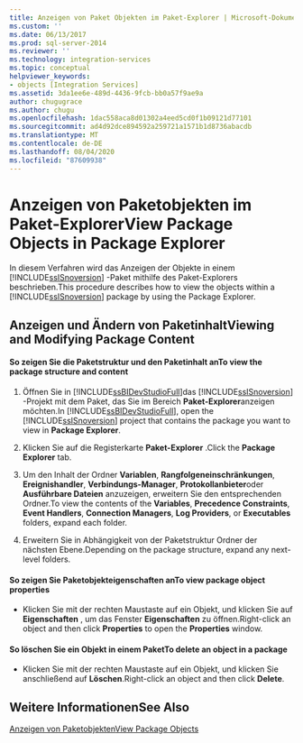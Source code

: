 ```yaml
---
title: Anzeigen von Paket Objekten im Paket-Explorer | Microsoft-Dokumentation
ms.custom: ''
ms.date: 06/13/2017
ms.prod: sql-server-2014
ms.reviewer: ''
ms.technology: integration-services
ms.topic: conceptual
helpviewer_keywords:
- objects [Integration Services]
ms.assetid: 3da1ee6e-489d-4436-9fcb-bb0a57f9ae9a
author: chugugrace
ms.author: chugu
ms.openlocfilehash: 1dac558aca8d01302a4eed5cd0f1b09121d77101
ms.sourcegitcommit: ad4d92dce894592a259721a1571b1d8736abacdb
ms.translationtype: MT
ms.contentlocale: de-DE
ms.lasthandoff: 08/04/2020
ms.locfileid: "87609938"
---
```

# <a name="view-package-objects-in-package-explorer"></a><span data-ttu-id="ee71e-102">Anzeigen von Paketobjekten im Paket-Explorer</span><span class="sxs-lookup"><span data-stu-id="ee71e-102">View Package Objects in Package Explorer</span></span>
  <span data-ttu-id="ee71e-103">In diesem Verfahren wird das Anzeigen der Objekte in einem [!INCLUDE[ssISnoversion](../includes/ssisnoversion-md.md)] -Paket mithilfe des Paket-Explorers beschrieben.</span><span class="sxs-lookup"><span data-stu-id="ee71e-103">This procedure describes how to view the objects within a [!INCLUDE[ssISnoversion](../includes/ssisnoversion-md.md)] package by using the Package Explorer.</span></span>  
  
## <a name="viewing-and-modifying-package-content"></a><span data-ttu-id="ee71e-104">Anzeigen und Ändern von Paketinhalt</span><span class="sxs-lookup"><span data-stu-id="ee71e-104">Viewing and Modifying Package Content</span></span>  
  
#### <a name="to-view-the-package-structure-and-content"></a><span data-ttu-id="ee71e-105">So zeigen Sie die Paketstruktur und den Paketinhalt an</span><span class="sxs-lookup"><span data-stu-id="ee71e-105">To view the package structure and content</span></span>  
  
1.  <span data-ttu-id="ee71e-106">Öffnen Sie in [!INCLUDE[ssBIDevStudioFull](../includes/ssbidevstudiofull-md.md)]das [!INCLUDE[ssISnoversion](../includes/ssisnoversion-md.md)] -Projekt mit dem Paket, das Sie im Bereich **Paket-Explorer**anzeigen möchten.</span><span class="sxs-lookup"><span data-stu-id="ee71e-106">In [!INCLUDE[ssBIDevStudioFull](../includes/ssbidevstudiofull-md.md)], open the [!INCLUDE[ssISnoversion](../includes/ssisnoversion-md.md)] project that contains the package you want to view in **Package Explorer**.</span></span>  
  
2.  <span data-ttu-id="ee71e-107">Klicken Sie auf die Registerkarte **Paket-Explorer** .</span><span class="sxs-lookup"><span data-stu-id="ee71e-107">Click the **Package Explorer** tab.</span></span>  
  
3.  <span data-ttu-id="ee71e-108">Um den Inhalt der Ordner **Variablen**, **Rangfolgeneinschränkungen**, **Ereignishandler**, **Verbindungs-Manager**, **Protokollanbieter**oder **Ausführbare Dateien** anzuzeigen, erweitern Sie den entsprechenden Ordner.</span><span class="sxs-lookup"><span data-stu-id="ee71e-108">To view the contents of the **Variables**, **Precedence Constraints**, **Event Handlers**, **Connection Managers**, **Log Providers**, or **Executables** folders, expand each folder.</span></span>  
  
4.  <span data-ttu-id="ee71e-109">Erweitern Sie in Abhängigkeit von der Paketstruktur Ordner der nächsten Ebene.</span><span class="sxs-lookup"><span data-stu-id="ee71e-109">Depending on the package structure, expand any next-level folders.</span></span>  
  
#### <a name="to-view-package-object-properties"></a><span data-ttu-id="ee71e-110">So zeigen Sie Paketobjekteigenschaften an</span><span class="sxs-lookup"><span data-stu-id="ee71e-110">To view package object properties</span></span>  
  
-   <span data-ttu-id="ee71e-111">Klicken Sie mit der rechten Maustaste auf ein Objekt, und klicken Sie auf **Eigenschaften** , um das Fenster **Eigenschaften** zu öffnen.</span><span class="sxs-lookup"><span data-stu-id="ee71e-111">Right-click an object and then click **Properties** to open the **Properties** window.</span></span>  
  
#### <a name="to-delete-an-object-in-a-package"></a><span data-ttu-id="ee71e-112">So löschen Sie ein Objekt in einem Paket</span><span class="sxs-lookup"><span data-stu-id="ee71e-112">To delete an object in a package</span></span>  
  
-   <span data-ttu-id="ee71e-113">Klicken Sie mit der rechten Maustaste auf ein Objekt, und klicken Sie anschließend auf **Löschen**.</span><span class="sxs-lookup"><span data-stu-id="ee71e-113">Right-click an object and then click **Delete**.</span></span>  
  
## <a name="see-also"></a><span data-ttu-id="ee71e-114">Weitere Informationen</span><span class="sxs-lookup"><span data-stu-id="ee71e-114">See Also</span></span>  
 [<span data-ttu-id="ee71e-115">Anzeigen von Paketobjekten</span><span class="sxs-lookup"><span data-stu-id="ee71e-115">View Package Objects</span></span>](view-package-objects.md)  
  
  
